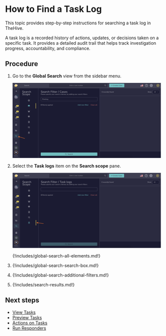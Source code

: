 # How to Find a Task Log

This topic provides step-by-step instructions for searching a task log in TheHive.

A task log is a recorded history of actions, updates, or decisions taken on a specific task. It provides a detailed audit trail that helps track investigation progress, accountability, and compliance.

## Procedure

1. Go to the **Global Search** view from the sidebar menu.

    ![Global Search feature sidebar menu](../../../../images/user-guides/analyst-corner/cases/find-a-case-global-search-feature-sidebar-menu.png)

2. Select the **Task logs** item on the **Search scope** pane.

    ![Global Search Task logs](../../../../images/user-guides/analyst-corner/tasks/find-a-task-log-global-search.png)

    {!includes/global-search-all-elements.md!}

3. {!includes/global-search-search-box.md!}

4. {!includes/global-search-additional-filters.md!}

5. {!includes/search-results.md!}

## Next steps

* [View Tasks](../../cases-list/tasks.md)
* [Preview Tasks](../../tasks/preview-task-details/Preview-tasks.md)
* [Actions on Tasks](../../tasks/preview-task-details/actions.md)
* [Run Responders](../../tasks/preview-task-details/run-responders.md)